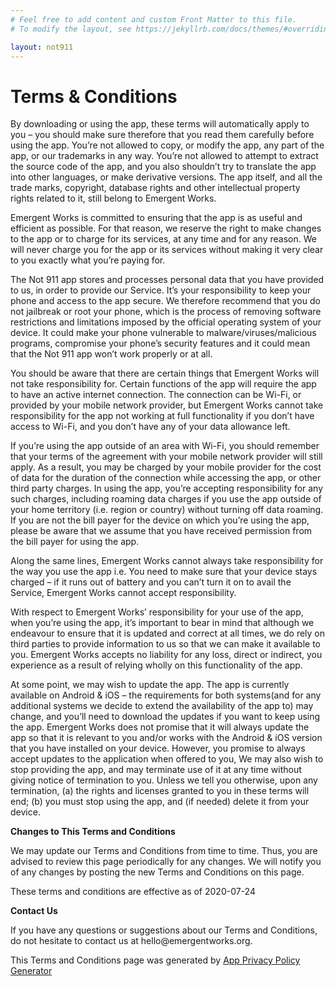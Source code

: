 ```yaml
---
# Feel free to add content and custom Front Matter to this file.
# To modify the layout, see https://jekyllrb.com/docs/themes/#overriding-theme-defaults

layout: not911
---
```


<div class="p-5">
<h1 class="leading-tight text-blue-1 mb-1 font-bold d:pr-5 mb-4">
  Terms &amp; Conditions
</h1>
<p>
By downloading or using the app, these terms will
automatically apply to you – you should make sure therefore
that you read them carefully before using the app. You’re not
allowed to copy, or modify the app, any part of the app, or
our trademarks in any way. You’re not allowed to attempt to
extract the source code of the app, and you also shouldn’t try
to translate the app into other languages, or make derivative
versions. The app itself, and all the trade marks, copyright,
database rights and other intellectual property rights related
to it, still belong to Emergent Works.
</p> <p>
Emergent Works is committed to ensuring that the app is
as useful and efficient as possible. For that reason, we
reserve the right to make changes to the app or to charge for
its services, at any time and for any reason. We will never
charge you for the app or its services without making it very
clear to you exactly what you’re paying for.
</p> <p>
The Not 911 app stores and processes personal data that
you have provided to us, in order to provide our
Service. It’s your responsibility to keep your phone and
access to the app secure. We therefore recommend that you do
not jailbreak or root your phone, which is the process of
removing software restrictions and limitations imposed by the
official operating system of your device. It could make your
phone vulnerable to malware/viruses/malicious programs,
compromise your phone’s security features and it could mean
that the Not 911 app won’t work properly or at all.
</p> <!---->
<p>
You should be aware that there are certain things that
Emergent Works will not take responsibility for. Certain
functions of the app will require the app to have an active
internet connection. The connection can be Wi-Fi, or provided
by your mobile network provider, but Emergent Works
cannot take responsibility for the app not working at full
functionality if you don’t have access to Wi-Fi, and you don’t
have any of your data allowance left.
</p>
<p>
If you’re using the app outside of an area with Wi-Fi, you
should remember that your terms of the agreement with your
mobile network provider will still apply. As a result, you may
be charged by your mobile provider for the cost of data for
the duration of the connection while accessing the app, or
other third party charges. In using the app, you’re accepting
responsibility for any such charges, including roaming data
charges if you use the app outside of your home territory
(i.e. region or country) without turning off data roaming. If
you are not the bill payer for the device on which you’re
using the app, please be aware that we assume that you have
received permission from the bill payer for using the app.
</p>
<p>
Along the same lines, Emergent Works cannot always take
responsibility for the way you use the app i.e. You need to
make sure that your device stays charged – if it runs out of
battery and you can’t turn it on to avail the Service,
Emergent Works cannot accept responsibility.
</p>
<p>
With respect to Emergent Works’ responsibility for your
use of the app, when you’re using the app, it’s important to
bear in mind that although we endeavour to ensure that it is
updated and correct at all times, we do rely on third parties
to provide information to us so that we can make it available
to you. Emergent Works accepts no liability for any
loss, direct or indirect, you experience as a result of
relying wholly on this functionality of the app.
</p>
<p>
At some point, we may wish to update the app. The app is
currently available on Android &amp; iOS – the requirements for
both systems(and for any additional systems we
decide to extend the availability of the app to) may change,
and you’ll need to download the updates if you want to keep
using the app. Emergent Works does not promise that it
will always update the app so that it is relevant to you
and/or works with the Android &amp; iOS version that you have
installed on your device. However, you promise to always
accept updates to the application when offered to you, We may
also wish to stop providing the app, and may terminate use of
it at any time without giving notice of termination to you.
Unless we tell you otherwise, upon any termination, (a) the
rights and licenses granted to you in these terms will end;
(b) you must stop using the app, and (if needed) delete it
from your device.
</p>
<p><strong>Changes to This Terms and Conditions</strong></p> <p>
We may update our Terms and Conditions
from time to time. Thus, you are advised to review this page
periodically for any changes. We will
notify you of any changes by posting the new Terms and
Conditions on this page.
</p>
<p>
These terms and conditions are effective as of 2020-07-24
</p>
<p><strong>Contact Us</strong></p> <p>
If you have any questions or suggestions about our
Terms and Conditions, do not hesitate to contact us
at hello@emergentworks.org.
</p>
<p>
This Terms and Conditions page was generated by
<a href="https://app-privacy-policy-generator.firebaseapp.com/" target="_blank" rel="noopener noreferrer">App Privacy Policy Generator</a></p>
</div>
